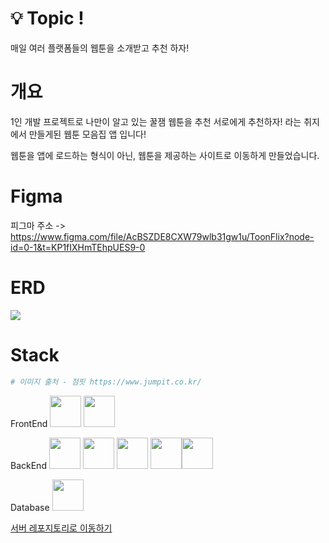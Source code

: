 # 💡 Topic !

매일 여러 플랫폼들의 웹툰을 소개받고 추천 하자!

# 개요  

1인 개발 프로젝트로 나만이 알고 있는 꿀잼 웹툰을 추천 서로에게 추천하자! 라는 취지에서 만들게된 웹툰 모음집 앱 입니다!  

웹툰을 앱에 로드하는 형식이 아닌, 웹툰을 제공하는 사이트로 이동하게 만들었습니다.  

# Figma

피그마 주소 -> https://www.figma.com/file/AcBSZDE8CXW79wlb31gw1u/ToonFlix?node-id=0-1&t=KP1fIXHmTEhpUES9-0

# ERD

<img src='https://velog.velcdn.com/images/rkdalsdl98/post/c984f8b1-5059-4006-ad56-1444131c1921/image.png'>

# Stack

```bash
# 이미지 출처 - 점핏 https://www.jumpit.co.kr/
```

FrontEnd
<img src='https://cdn.jumpit.co.kr/images/stacks/flutter.png' width="50" height="50"> <img src='https://cdn.jumpit.co.kr/images/stacks/dart.png' width="50" height="50">

BackEnd
<img src='https://cdn.jumpit.co.kr/images/stacks/typescript.png' width="50" height="50"> <img src='https://cdn.jumpit.co.kr/images/stacks/TypeORM.png' width="50" height="50"> <img src='https://cdn.jumpit.co.kr/images/stacks/nestjs.png' width="50" height="50"> <img src='https://cdn.jumpit.co.kr/images/stacks/node.js.png' width="50" height="50"><img src='https://cdn.jumpit.co.kr/images/stacks/python.png' width="50" height="50">

Database
<img src='https://cdn.jumpit.co.kr/images/stacks/mysql.png' width="50" height="50">  

[서버 레포지토리로 이동하기](https://github.com/rkdalsdl98/toonflix-server)